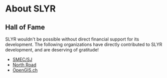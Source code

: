 # About SLYR

## Hall of Fame

SLYR wouldn't be possible without direct financial support for its development.
The following organizations have directly contributed to SLYR development, and
are deserving of gratitude!

- [SMEC/SJ](https://www.smec.com/au/)
- [North Road](http://north-road.com)
- [OpenGIS.ch](http://opengis.ch)

